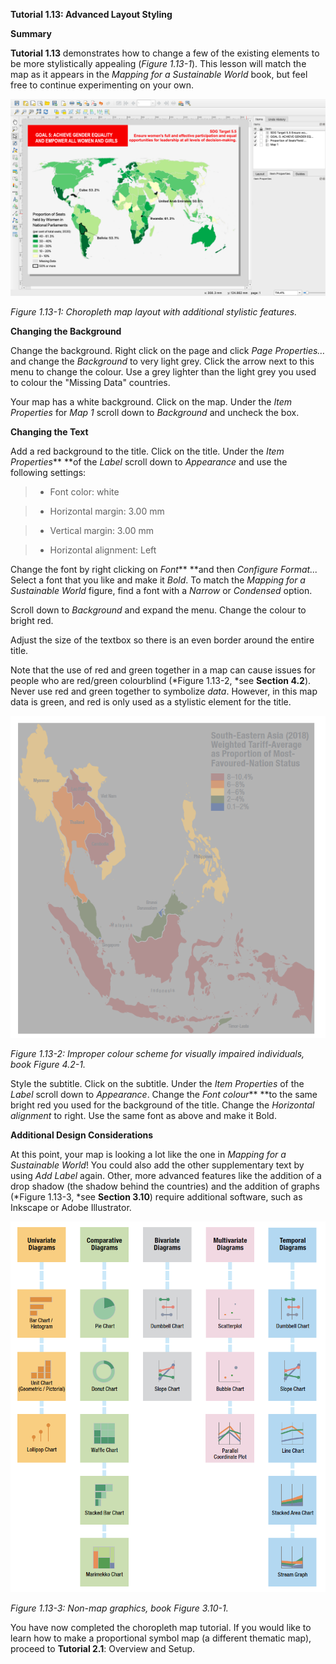 **Tutorial 1.13: Advanced Layout Styling**

**Summary**

**Tutorial 1.13** demonstrates how to change a few of the existing elements to be more stylistically appealing (*Figure 1.13-1*). This lesson will match the map as it appears in the *Mapping for a Sustainable World* book, but feel free to continue experimenting on your own.

![](1.13_Advanced_Layout_images/image_0.png)

*Figure 1.13-1: Choropleth map layout with additional stylistic features.*

**Changing the Background**

Change the background. Right click on the page and click *Page Properties…* and change the *Background* to very light grey. Click the arrow next to this menu to change the colour. Use a grey lighter than the light grey you used to colour the "Missing Data" countries.

Your map has a white background. Click on the map. Under the *Item Properties* for *Map 1* scroll down to *Background* and uncheck the box.

**Changing the Text**

Add a red background to the title. Click on the title. Under the *Item Properties*** **of the *Label* scroll down to *Appearance* and use the following settings:

> * Font color: white

> * Horizontal margin: 3.00 mm

> * Vertical margin: 3.00 mm

> * Horizontal alignment: Left

Change the font by right clicking on *Font*** **and then *Configure Format...* Select a font that you like and make it *Bold*. To match the *Mapping for a Sustainable World* figure, find a font with a *Narrow* or *Condensed* option.

Scroll down to *Background* and expand the menu. Change the colour to bright red.

Adjust the size of the textbox so there is an even border around the entire title.

Note that the use of red and green together in a map can cause issues for people who are red/green colourblind (*Figure 1.13-2, *see **Section 4.2**). Never use red and green together to symbolize *data*. However, in this map data is green, and red is only used as a stylistic element for the title.

![](1.13_Advanced_Layout_images/image_1.png)

*Figure 1.13-2: Improper colour scheme for visually impaired individuals, book Figure 4.2-1.*

Style the subtitle. Click on the subtitle. Under the *Item Properties* of the *Label* scroll down to *Appearance*. Change the *Font colour*** **to the same bright red you used for the background of the title. Change the *Horizontal alignment* to right. Use the same font as above and make it Bold.

**Additional Design Considerations**

At this point, your map is looking a lot like the one in *Mapping for a Sustainable World*! You could also add the other supplementary text by using *Add Label* again. Other, more advanced features like the addition of a drop shadow (the shadow behind the countries) and the addition of graphs (*Figure 1.13-3, *see **Section 3.10**) require additional software, such as Inkscape or Adobe Illustrator.

![](1.13_Advanced_Layout_images/image_2.png)

*Figure 1.13-3: Non-map graphics, book Figure 3.10-1.*

You have now completed the choropleth map tutorial. If you would like to learn how to make a proportional symbol map (a different thematic map), proceed to **Tutorial 2.1**: Overview and Setup.

